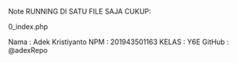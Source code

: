 Note
RUNNING DI SATU FILE SAJA CUKUP: 

0_index.php

Nama    : Adek Kristiyanto
NPM     : 201943501163
KELAS   : Y6E
GitHub  : @adexRepo
